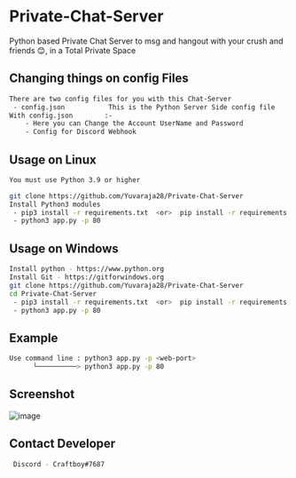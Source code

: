 # Private-Chat-Server
Python based Private Chat Server to msg and hangout with your crush and friends 😊, in a Total Private Space

## Changing things on config Files
```sh
There are two config files for you with this Chat-Server
 - config.json           This is the Python Server Side config file
With config.json        :-
    - Here you can Change the Account UserName and Password
    - Config for Discord Webhook
```

## Usage on Linux
```sh
You must use Python 3.9 or higher

git clone https://github.com/Yuvaraja28/Private-Chat-Server
Install Python3 modules
 - pip3 install -r requirements.txt  <or>  pip install -r requirements.txt
 - python3 app.py -p 80
```
## Usage on Windows
```sh
Install python - https://www.python.org
Install Git - https://gitforwindows.org
git clone https://github.com/Yuvaraja28/Private-Chat-Server
cd Private-Chat-Server
 - pip3 install -r requirements.txt  <or>  pip install -r requirements.txt
 - python3 app.py -p 80
```

## Example
```sh
Use command line : python3 app.py -p <web-port>
      └──────────> python3 app.py -p 80
```

## Screenshot
![image](https://user-images.githubusercontent.com/64340067/173899486-f12378be-804e-4e2a-8431-052805c13d98.png)


## Contact Developer
```sh
 Discord - Craftboy#7687
```

